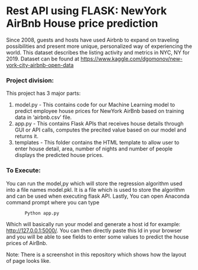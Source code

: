 # Rest API using FLASK: NewYork AirBnb House price prediction


Since 2008, guests and hosts have used Airbnb to expand on traveling possibilities and present more unique, personalized way of experiencing the world. This dataset describes the listing activity and metrics in NYC, NY for 2019.
Dataset can be found at  https://www.kaggle.com/dgomonov/new-york-city-airbnb-open-data

### Project division:
This project has 3 major parts:
1.	model.py - This contains code for our Machine Learning model to predict employee house prices for NewYork AirBnb based on training data in ‘airbnb.csv’ file.
2.	app.py - This contains Flask APIs that receives house details through GUI or API calls, computes the precited value based on our model and returns it.
3.	templates - This folder contains the HTML template to allow user to enter house detail, area, number of nights and number of people displays the predicted house prices.

### To Execute:
You can run the model,py which will store the regression algorithm used into a file names model.pkl. It is a file which is used to store the algorithm and can be used when executing flask API.
Lastly, You can open Anaconda command prompt where you can type 
           
           Python app.py

Which will basically run your model and generate a host id for example: http://127.0.0.1:5000/. You can then directly paste this Id in your browser and you will be able to see fields to enter some values to predict the house prices of AirBnb.


Note: There is a screenshot in this repository which shows how the layout of page looks like. 
